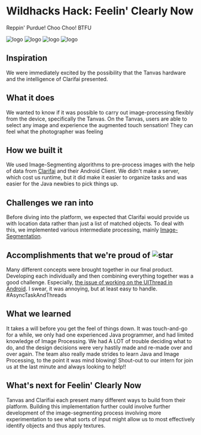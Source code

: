 # Wildhacks Hack: Feelin' Clearly Now
Reppin' Purdue! Choo Choo! BTFU

![logo](http://blog.structurestudios.com/hubfs/00_images_ss2015/academic/icon-purdue.jpg?t=1470436930809)
![logo](http://blog.structurestudios.com/hubfs/00_images_ss2015/academic/icon-purdue.jpg?t=1470436930809)
![logo](http://blog.structurestudios.com/hubfs/00_images_ss2015/academic/icon-purdue.jpg?t=1470436930809)
![logo](http://blog.structurestudios.com/hubfs/00_images_ss2015/academic/icon-purdue.jpg?t=1470436930809)
## Inspiration

We were immediately excited by the possibility that the Tanvas hardware  and the intelligence of Clarifai presented.

## What it does

We wanted to know if it was possible to carry out image-processing flexibly from the device, specifically the Tanvas. On the Tanvas, users are able to select any image and experience the augmented touch sensation! They can feel what the photographer was feeling

## How we built it

We used Image-Segmenting algorithms to pre-process images with the help of data from [Clarifai](https://clarifai.com/) and their Android Client. We didn't make a server, which cost us runtime, but it did make it easier to organize tasks and was easier for the Java newbies to pick things up. 

## Challenges we ran into

Before diving into the platform, we expected that Clarifai would provide us with location data rather than just a list of matched objects. To deal with this, we implemented various intermediate processing, mainly [Image-Segmentation](https://en.wikipedia.org/wiki/Image_segmentation). 

## Accomplishments that we're proud of ![star](http://www.mu.iastate.edu/media/cms/goldstar_icon_DCFACF6B21EC9.png)

Many different concepts were brought together in our final product. Developing each individually and then combining everything together was a good challenge. Especially, [the issue of working on the UIThread in Android](http://stackoverflow.com/questions/6343166/how-to-fix-android-os-networkonmainthreadexception). I swear, it was annoying, but at least easy to handle. #AsyncTaskAndThreads 

## What we learned

It takes a will before you get the feel of things down. It was touch-and-go for a while, we only had one experienced Java programmer, and had limited knowledge of Image Processing. We had A LOT of trouble deciding what to do, and the design decisions were very hastily made and re-made over and over again. The team also really made strides to learn Java and Image Processing, to the point it was mind blowing! Shout-out to our intern for join us at the last minute and always looking to help!! 

## What's next for Feelin' Clearly Now

Tanvas and Clarifiai each present many different ways to build from their platform. Building this implementation further could involve further development of the image-segmenting process involving more experimentation to see what sorts of input might allow us to most effectively identify objects and thus apply textures.
